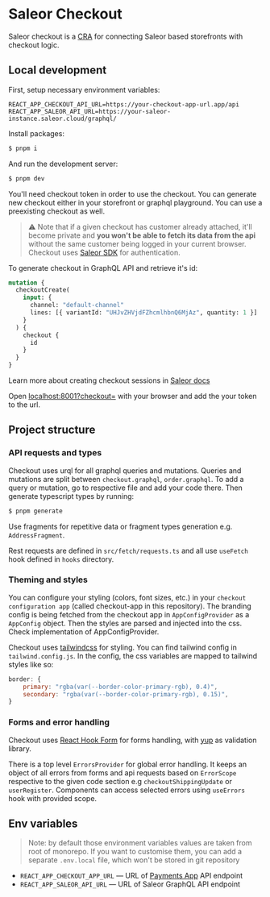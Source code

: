 # Saleor Checkout

Saleor checkout is a [CRA](https://create-react-app.dev/) for connecting Saleor based storefronts with checkout logic.

## Local development

First, setup necessary environment variables:

```
REACT_APP_CHECKOUT_API_URL=https://your-checkout-app-url.app/api
REACT_APP_SALEOR_API_URL=https://your-saleor-instance.saleor.cloud/graphql/
```

Install packages:

```bash
$ pnpm i
```

And run the development server:

```bash
$ pnpm dev
```

You'll need checkout token in order to use the checkout. You can generate new checkout either in your storefront or graphql playground. You can use a preexisting checkout as well.

> ⚠️ Note that if a given checkout has customer already attached, it'll become private and **you won't be able to fetch its data from the api** without the same customer being logged in your current browser. Checkout uses [Saleor SDK](https://github.com/saleor/saleor-sdk) for authentication.

To generate checkout in GraphQL API and retrieve it's id:

```graphql
mutation {
  checkoutCreate(
    input: {
      channel: "default-channel"
      lines: [{ variantId: "UHJvZHVjdFZhcmlhbnQ6MjAz", quantity: 1 }]
    }
  ) {
    checkout {
      id
    }
  }
}
```

Learn more about creating checkout sessions in [Saleor docs](https://docs.saleor.io/docs/3.x/developer/checkout#creating-a-checkout-session)

Open [localhost:8001?checkout=<ID>](http://localhost:8001?checkout=) with your browser and add the your token to the url.

## Project structure

### API requests and types

Checkout uses urql for all graphql queries and mutations. Queries and mutations are split between `checkout.graphql`, `order.graphql`. To add a query or mutation, go to respective file and add your code there. Then generate typescript types by running:

```bash
$ pnpm generate
```

Use fragments for repetitive data or fragment types generation e.g. `AddressFragment`.

Rest requests are defined in `src/fetch/requests.ts` and all use `useFetch` hook defined in `hooks` directory.

### Theming and styles

You can configure your styling (colors, font sizes, etc.) in your `checkout configuration app` (called checkout-app in this repository). The branding config is being fetched from the checkout app in `AppConfigProvider` as a `AppConfig` object. Then the styles are parsed and injected into the css. Check implementation of AppConfigProvider.

Checkout uses [tailwindcss](https://tailwindcss.com/) for styling. You can find tailwind config in `tailwind.config.js`. In the config, the css variables are mapped to tailwind styles like so:

```js
border: {
    primary: "rgba(var(--border-color-primary-rgb), 0.4)",
    secondary: "rgba(var(--border-color-primary-rgb), 0.15)",
}
```

### Forms and error handling

Checkout uses [React Hook Form](https://react-hook-form.com/) for forms handling, with [yup](https://github.com/jquense/yup) as validation library.

There is a top level `ErrorsProvider` for global error handling. It keeps an object of all errors from forms and api requests based on `ErrorScope` respective to the given code section e.g `checkoutShippingUpdate` or `userRegister`. Components can access selected errors using `useErrors` hook with provided scope.

## Env variables

> Note: by default those environment variables values are taken from root of monorepo. If you want to customise them, you can add a separate `.env.local` file, which won't be stored in git repository

- `REACT_APP_CHECKOUT_APP_URL` — URL of [Payments App](../payments-app/README.md) API endpoint
- `REACT_APP_SALEOR_API_URL` — URL of Saleor GraphQL API endpoint
